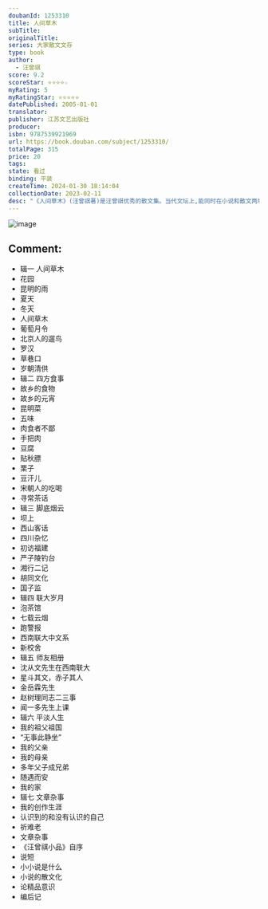 ```yaml
---
doubanId: 1253310
title: 人间草木
subTitle: 
originalTitle: 
series: 大家散文文存
type: book
author: 
  - 汪曾祺
score: 9.2
scoreStar: ⭐⭐⭐⭐☆
myRating: 5
myRatingStar: ⭐⭐⭐⭐⭐
datePublished: 2005-01-01
translator: 
publisher: 江苏文艺出版社
producer: 
isbn: 9787539921969
url: https://book.douban.com/subject/1253310/
totalPage: 315
price: 20
tags: 
state: 看过
binding: 平装
createTime: 2024-01-30 18:14:04
collectionDate: 2023-02-11
desc: "《人间草木》(汪曾祺著)是汪曾祺优秀的散文集。当代文坛上,能同时在小说和散文两块田地里经营,且自成一家的并不多,汪曾祺先生算是其中的一个。汪曾祺先生是公认的文体家,不仅能写一手优秀的小说,还能写一手漂亮的散文。"
---
```


![image](assets/s1201610.jpg)

Comment: 
---



  - 辑一 人间草木
  - 花园
  - 昆明的雨
  - 夏天
  - 冬天
  - 人间草木
  - 葡萄月令
  - 北京人的遛鸟
  - 罗汉
  - 草巷口
  - 岁朝清供
  - 辑二 四方食事
  - 故乡的食物
  - 故乡的元宵
  - 昆明菜
  - 五味
  - 肉食者不鄙
  - 手把肉
  - 豆腐
  - 贴秋膘
  - 栗子
  - 豆汗儿
  - 宋朝人的吃喝
  - 寻常茶话
  - 辑三 脚底烟云
  - 坝上
  - 西山客话
  - 四川杂忆
  - 初访福建
  - 严子陵钓台
  - 湘行二记
  - 胡同文化
  - 国子监
  - 辑四 联大岁月
  - 泡茶馆
  - 七载云烟
  - 跑警报
  - 西南联大中文系
  - 新校舍
  - 辑五 师友相册
  - 沈从文先生在西南联大
  - 星斗其文，赤子其人
  - 金岳霖先生
  - 赵树理同志二三事
  - 闻一多先生上课
  - 辑六 平淡人生
  - 我的祖父祖国
  - “无事此静坐”
  - 我的父亲
  - 我的母亲
  - 多年父子成兄弟
  - 随遇而安
  - 我的家
  - 辑七 文章杂事
  - 我的创作生涯
  - 认识到的和没有认识的自己
  - 祈难老
  - 文章杂事
  - 《汪曾祺小品》自序
  - 说短
  - 小小说是什么
  - 小说的散文化
  - 论精品意识
  - 编后记

